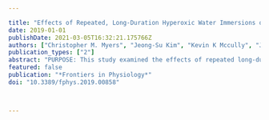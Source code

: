 ---
title: "Effects of Repeated, Long-Duration Hyperoxic Water Immersions on Neuromuscular Endurance in Well-Trained Males"
date: 2019-01-01
publishDate: 2021-03-05T16:32:21.175766Z
authors: ["Christopher M. Myers", "Jeong-Su Kim", "Kevin K Mccully", "John P. Florian"]
publication_types: ["2"]
abstract: "PURPOSE: This study examined the effects of repeated long-duration hyperoxic water immersions (WIs) at 1.35 atmospheres absolute (ATA) on neuromuscular endurance performance. We hypothesized that over a 5-day period of consecutive, resting, long-duration hyperoxic WIs there would be a decrease to neuromuscular endurance performance and tissue oxygenation with the quadriceps muscle, but not with the forearm flexors. METHODS: Thirteen well-trained, male subjects completed five consecutive 6-h resting WIs with 18-h surface intervals during the dive week while breathing 100% oxygen at 1.35 ATA. We assessed skeletal muscle endurance performance before and after each WI, and 24 and 72 h after the final WI. Muscular endurance assessments included 40% maximal handgrip endurance (MHE) and 50-repetition maximal isokinetic (IK) knee extensions. Near-infrared spectroscopy (NIRS) was used to measure muscle oxidative capacity (MOC) of the vastus lateralis and localized muscle tissue oxygenation of the vastus lateralis and flexor carpi radialis. Simultaneously, we measured brachioradialis neuromuscular activation by surface electromyography (SEMG). RESULTS: MHE time-to-fatigue performance declined by 15% at WI 3 (p = 0.009) and by 17% on WI 5 (p = 0.002). Performance continued to decline by 22% at 24-h post-WI (p < 0.001) and by 12% on 72-h post-WI (p = 0.019). Fifty-repetition IK knee extension total work decreased by 5% (p = 0.002) on WI 3, and was further reduced by 7.5 and 12.3% (p = 0.032) at pre-WI 5 and 24-h post-WI, respectively. However, the rate of fatigue was 8 (p = 0.033) and 30% (p = 0.017) lower at WI 3 and 24-h post-WI when compared to WI 1, respectively, demonstrating the muscles were still fatigued from the previous hyperoxic WIs. We detected no significant limitations in oxygen off-loading kinetics during the exercise or MOC measurements. CONCLUSION: Repeated, resting, long-duration hyperoxic WIs caused significant reductions to muscular endurance but not to indirect measures of oxygen kinetics in load bearing and non-load bearing muscles."
featured: false
publication: "*Frontiers in Physiology*"
doi: "10.3389/fphys.2019.00858"


---
